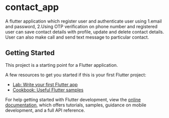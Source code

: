 # contact_app

A flutter application which register user and authenticate user using 1.email and password, 2.Using OTP verification on phone number and registered user can save contact details with profile, update and delete contact details. User can also make call  and send text message to particular contact.

## Getting Started

This project is a starting point for a Flutter application.

A few resources to get you started if this is your first Flutter project:

- [Lab: Write your first Flutter app](https://docs.flutter.dev/get-started/codelab)
- [Cookbook: Useful Flutter samples](https://docs.flutter.dev/cookbook)

For help getting started with Flutter development, view the
[online documentation](https://docs.flutter.dev/), which offers tutorials,
samples, guidance on mobile development, and a full API reference.
